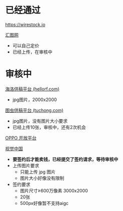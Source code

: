# 已经通过
https://wirestock.io

[汇图网](https://user.huitu.com/v1/pic/picupload/)
- 可以自己定价
- 已经上传，在审核中

# 审核中
[海洛供稿平台 (hellorf.com)](https://contributor.hellorf.com/home)
- jpg图片，2000x2000

[图虫供稿平台 (tuchong.com)](https://contributor.tuchong.com/pr?redirect_uri=%2F)
- jpg图片，没有图片大小要求
- 已经上传10张，审核中，还有2次机会

[OPPO 开放平台](https://open.oppomobile.com/new/corporatePayment/enterpriseInfomationValidation)

[视觉中国](https://500px.com.cn/wwpkx)
- **要签约后才能卖钱，已经提交了签约请求，等待审核中**
- 上传图片要求
	- 只能上传 jpg 图片
	- 图片大小好像没有限制
- 签约要求
	- 图片尺寸≥600万像素 3000x2000
	- 20张
	- 500px好像暂不支持aigc